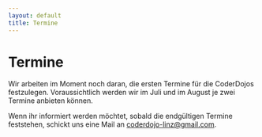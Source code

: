 ```yaml
---
layout: default
title: Termine
---
```


# Termine #

Wir arbeiten im Moment noch daran, die ersten Termine für die CoderDojos festzulegen. 
Voraussichtlich werden wir im Juli und im August je zwei Termine anbieten können.

Wenn ihr informiert werden möchtet, sobald die endgültigen Termine feststehen, 
schickt uns eine Mail an [coderdojo-linz@gmail.com](mailto:coderdojo-linz@gmail.com?subject=CoderDojo%20Termine).